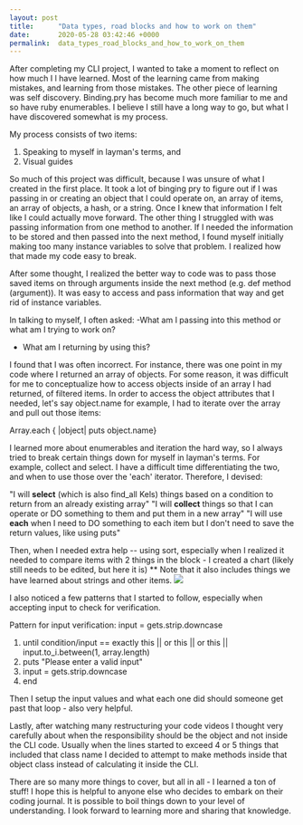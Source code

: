 ```yaml
---
layout: post
title:      "Data types, road blocks and how to work on them"
date:       2020-05-28 03:42:46 +0000
permalink:  data_types_road_blocks_and_how_to_work_on_them
---
```



After completing my CLI project, I wanted to take a  moment to reflect on how much I l have learned. Most of the learning came from making mistakes, and learning from those mistakes.  The other piece of learning was self discovery.  Binding.pry has become much more familiar to me and so have ruby enumerables. I believe I still have a long way to go, but what I have discovered somewhat is my process.

My process consists of two items: 
1. Speaking to myself in layman's terms, and 
2. Visual guides

So much of this project was difficult, because I was unsure of what I created in the first place. It took a lot of binging pry to figure out if I was passing in or creating an object that I could operate on, an array of items, an array of objects, a hash, or a string. Once I knew that information I felt like I could actually move forward. The other thing I struggled with was passing information from one method to another. If I needed the information to be stored and then passed into the next method, I found myself initially making too many instance variables to solve that problem. I realized how that made my code easy to break. 

After some thought, I realized the better way to code was to pass those saved items on through arguments inside the next method (e.g. def method (argument)). It was easy to access and pass information that way and get rid of instance variables. 

In talking to myself, I often asked:
-What am I passing into this method or what am I trying to work on?
- What am I returning by using this?

I found that I was often incorrect. For instance, there was one point in my code where I returned an array of objects. For some reason, it was difficult for me to conceptualize how to access objects inside of an array I had returned, of filtered items.  In order to access the object attributes that I needed, let's say object.name for example, I had to iterate over the array and pull out those items:

Array.each { |object| puts object.name}

I learned more about enumerables and iteration the hard way, so I always tried to break certain things down for myself in layman's terms. For example, collect and select. I have a difficult time differentiating the two, and when to use those over the 'each' iterator. Therefore, I devised:

"I will **select** (which is also find_all Kels) things based on a condition to return from an already existing array"
"I will **collect** things so that I can operate or DO something to them and put them in a new array"
"I will use **each** when I need to DO something to each item but I don't need to save the return values, like using puts"

Then, when I needed extra help -- using sort, especially when I realized it needed to compare items with 2 things in the block - I created a chart (likely still needs to be edited, but here it is) ** Note that it also includes things we have learned about strings and other items.
![](https://drive.google.com/file/d/1Z2afN9rdtr8xigeRL325xyfow5AbYa0a/view?usp=sharing)


I also noticed a few patterns that I started to follow, especially when accepting input to check for verification. 

Pattern for input verification:
input = gets.strip.downcase
1. until condition/input == exactly this || or this || or this || input.to_i.between(1, array.length)
2. puts "Please enter a valid input"
3. input = gets.strip.downcase
4. end

Then I setup the input values and what each one did should someone get past that loop - also very helpful. 

Lastly, after watching many restructuring your code videos I thought very carefully about when the responsibility should be the object and not inside the CLI code. Usually when the lines started to exceed 4 or 5 things that included that class name I decided to attempt to make methods inside that object class instead of calculating it inside the CLI. 

There are so many more things to cover, but all in all - I learned a ton of stuff! I hope this is helpful to anyone else who decides to embark on their coding journal. It is possible to boil things down to your level of understanding. I look forward to learning more and sharing that knowledge. 
